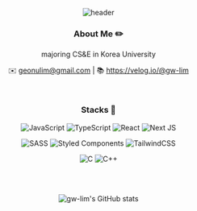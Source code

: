 <div align="center">

  ![header](https://capsule-render.vercel.app/api?type=venom&color=ff8b1c&text=gw-lim%&fontColor=5e5e5e&height=210)

  ### About Me ✏️
  
  majoring CS&E in Korea University
  
  ✉️ geonulim@gmail.com | 📚 https://velog.io/@gw-lim

  <br/>

  ### Stacks 👾

  ![JavaScript](https://img.shields.io/badge/javascript-%23323330.svg?style=for-the-badge&logo=javascript&logoColor=%23F7DF1E)
  ![TypeScript](https://img.shields.io/badge/typescript-%23007ACC.svg?style=for-the-badge&logo=typescript&logoColor=white)
  ![React](https://img.shields.io/badge/react-%2320232a.svg?style=for-the-badge&logo=react&logoColor=%2361DAFB)
  ![Next JS](https://img.shields.io/badge/Next-black?style=for-the-badge&logo=next.js&logoColor=white)

  ![SASS](https://img.shields.io/badge/SASS-hotpink.svg?style=for-the-badge&logo=SASS&logoColor=white)
  ![Styled Components](https://img.shields.io/badge/styled--components-DB7093?style=for-the-badge&logo=styled-components&logoColor=white)
  ![TailwindCSS](https://img.shields.io/badge/tailwindcss-%2338B2AC.svg?style=for-the-badge&logo=tailwind-css&logoColor=white)

  ![C](https://img.shields.io/badge/c-%2300599C.svg?style=for-the-badge&logo=c&logoColor=white)
  ![C++](https://img.shields.io/badge/c++-%2300599C.svg?style=for-the-badge&logo=c%2B%2B&logoColor=white)

  <br/>
  <br/>

  ![gw-lim's GitHub stats](https://github-readme-stats.vercel.app/api?username=gw-lim&show_icons=true&theme=highcontrast)
  
</div>
